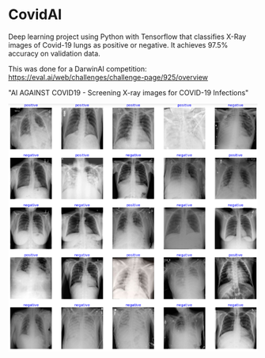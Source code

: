 # CovidAI
Deep learning project using Python with Tensorflow that classifies X-Ray images of Covid-19 lungs as positive or negative. It achieves 97.5% accuracy on validation data. 

This was done for a DarwinAI competition: https://eval.ai/web/challenges/challenge-page/925/overview

"AI AGAINST COVID19 - Screening X-ray images for COVID-19 Infections"

![Example Settings](https://github.com/Mich8952/CovidAI/blob/main/sample.PNG)
